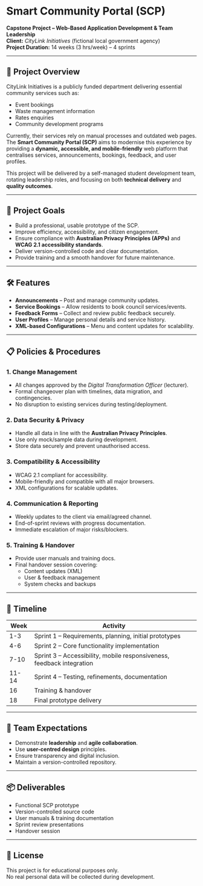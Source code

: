 # Smart Community Portal (SCP)

**Capstone Project – Web-Based Application Development & Team Leadership**  
**Client:** *CityLink Initiatives* (fictional local government agency)  
**Project Duration:** 14 weeks (3 hrs/week) – 4 sprints

---

## 📖 Project Overview

CityLink Initiatives is a publicly funded department delivering essential community services such as:

- Event bookings
- Waste management information
- Rates enquiries
- Community development programs

Currently, their services rely on manual processes and outdated web pages.  
The **Smart Community Portal (SCP)** aims to modernise this experience by providing a **dynamic, accessible, and mobile-friendly** web platform that centralises services, announcements, bookings, feedback, and user profiles.

This project will be delivered by a self-managed student development team, rotating leadership roles, and focusing on both **technical delivery** and **quality outcomes**.

---

## 🎯 Project Goals

- Build a professional, usable prototype of the SCP.
- Improve efficiency, accessibility, and citizen engagement.
- Ensure compliance with **Australian Privacy Principles (APPs)** and **WCAG 2.1 accessibility standards**.
- Deliver version-controlled code and clear documentation.
- Provide training and a smooth handover for future maintenance.

---

## 🛠 Features

- **Announcements** – Post and manage community updates.
- **Service Bookings** – Allow residents to book council services/events.
- **Feedback Forms** – Collect and review public feedback securely.
- **User Profiles** – Manage personal details and service history.
- **XML-based Configurations** – Menu and content updates for scalability.

---

## 📋 Policies & Procedures

### 1. Change Management
- All changes approved by the *Digital Transformation Officer* (lecturer).
- Formal changeover plan with timelines, data migration, and contingencies.
- No disruption to existing services during testing/deployment.

### 2. Data Security & Privacy
- Handle all data in line with the **Australian Privacy Principles**.
- Use only mock/sample data during development.
- Store data securely and prevent unauthorised access.

### 3. Compatibility & Accessibility
- WCAG 2.1 compliant for accessibility.
- Mobile-friendly and compatible with all major browsers.
- XML configurations for scalable updates.

### 4. Communication & Reporting
- Weekly updates to the client via email/agreed channel.
- End-of-sprint reviews with progress documentation.
- Immediate escalation of major risks/blockers.

### 5. Training & Handover
- Provide user manuals and training docs.
- Final handover session covering:
  - Content updates (XML)
  - User & feedback management
  - System checks and backups

---

## 📅 Timeline

| Week | Activity |
|------|----------|
| 1-3  | Sprint 1 – Requirements, planning, initial prototypes |
| 4-6  | Sprint 2 – Core functionality implementation |
| 7-10 | Sprint 3 – Accessibility, mobile responsiveness, feedback integration |
| 11-14| Sprint 4 – Testing, refinements, documentation |
| 16   | Training & handover |
| 18   | Final prototype delivery |

---

## 👥 Team Expectations

- Demonstrate **leadership** and **agile collaboration**.
- Use **user-centred design** principles.
- Ensure transparency and digital inclusion.
- Maintain a version-controlled repository.

---

## 📦 Deliverables

- Functional SCP prototype
- Version-controlled source code
- User manuals & training documentation
- Sprint review presentations
- Handover session

---

## 📜 License

This project is for educational purposes only.  
No real personal data will be collected during development.
